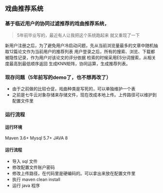 ## 戏曲推荐系统

### 基于临近用户的协同过滤推荐的戏曲推荐系统，

>5年前毕业写的，最近有人让我把这个系统跑起来
>就又重现了一下

新用户注册之后，为了避免用户冷启动问题，先从当前浏览量最多的文章中随机抽取12篇论文作为当前用户的推荐列表
用户登录之后，所有的搜索、浏览、下载都被隐性记录，作为用户对该论文的评分依据
检索的时候采用ES分词搜索，从相关度最高到最低顺序返回
生成KNN矩阵，协同运算，生成推荐列表。

### 现存问题（5年前写的demo了，也不想再改了）

- 由于之前做的比较仓促，戏曲种类是写死的，可以单独维护一个表
- 之前是七牛云对象存储来存储文件，现在改成本地上传。上传路径可以维护到配置文件里

### 运行流程

#### 运行环境
Maven 3.6+
Mysql 5.7+
JAVA  8

#### 运行流程
- 导入 sql 文件
- 修改配置文件账户密码
- 修改上传路径，在代码里是硬编码的。可以拿出来放在配置文件里
- 执行 maven clean install
- 运行 java 程序

